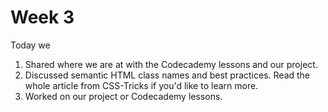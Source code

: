 # Week 3

Today we
1. Shared where we are at with the Codecademy lessons and our project.
2. Discussed semantic HTML class names and best practices. Read the whole article from CSS-Tricks if you'd like to learn more.
3. Worked on our project or Codecademy lessons.
